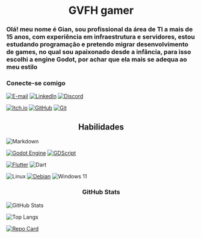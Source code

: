 # <center> GVFH gamer

### Olá! meu nome é Gian, sou profissional da área de TI a mais de 15 anos, com experiência em infraestrutura e servidores, estou estudando programação e pretendo migrar desenvolvimento de games, no qual sou apaixonado desde a infância, para isso escolhi a engine Godot, por achar que ela mais se adequa ao meu estilo


### Conecte-se comigo

[![E-mail](https://img.shields.io/badge/-Email-000?style=for-the-badge&logo=microsoft-outlook&logoColor=E94D5F)](mailto:gvfh_gamer@varesi.com.br)
[![LinkedIn](https://img.shields.io/badge/LinkedIn-0077B5?style=for-the-badge&logo=linkedin&logoColor=white)](https://www.linkedin.com/in/giancarlo-varesi-filho-70876752/)
[![Discord](https://img.shields.io/badge/Discord-7289DA?style=for-the-badge&logo=discord&logoColor=black)](https://discord.com/channels/@Gian_Varesi/)

[![Itch.io](https://img.shields.io/badge/Itch.io-FA5C5C?style=for-the-badge&logo=itchdotio&logoColor=white)](https://gvfh.itch.io/)
[![GitHub](https://img.shields.io/badge/GitHub-100000?style=for-the-badge&logo=github&logoColor=white)](https://github.com/gvfh-gamer)
[![Git](https://img.shields.io/badge/Git-000?style=for-the-badge&logo=git&logoColor=E94D5F)](https://git-scm.com/doc)

## <center> Habilidades

![Markdown](https://img.shields.io/badge/Markdown-000?style=for-the-badge&logo=markdown)

[![Godot Engine](https://img.shields.io/badge/GODOT-%23FFFFFF.svg?style=for-the-badge&logo=godot-engine)](https://godotengine.org/download/archive/)
[![GDScript](https://img.shields.io/badge/GDScript-%2374267B.svg?style=for-the-badge&logo=godotengine&logoColor=white)](https://docs.godotengine.org/pt-br/4.x/tutorials/scripting/gdscript/gdscript_basics.html)

[![Flutter](https://img.shields.io/badge/Flutter-02569B?style=for-the-badge&logo=flutter&logoColor=white)](https://docs.flutter.dev/get-started/install)
![Dart](https://img.shields.io/badge/Dart-0175C2?style=for-the-badge&logo=dart&logoColor=white)



![Linux](https://img.shields.io/badge/Linux-000?style=for-the-badge&logo=linux&logoColor=FCC624)
[![Debian](https://img.shields.io/badge/Debian-D70A53?style=for-the-badge&logo=debian&logoColor=white)](https://www.debian.org/CD/http-ftp/#mirrors)
![Windows 11](https://img.shields.io/badge/Windows%2011-%230079d5.svg?style=for-the-badge&logo=Windows%2011&logoColor=white)


### <center> GitHub Stats

![GitHub Stats](https://github-readme-stats.vercel.app/api?username=gvfh-gamer&theme=blue-green)


![Top Langs](https://github-readme-stats-git-masterrstaa-rickstaa.vercel.app/api/top-langs/?username=gvfh-gamer&theme=blue-green)



[![Repo Card](https://github-readme-stats.vercel.app/api/pin/?username=gvfh-gamer&repo=gvfh-gamer&theme=blue-green)](https://github.com/gvfh-gamer/gvfh-gamer)



